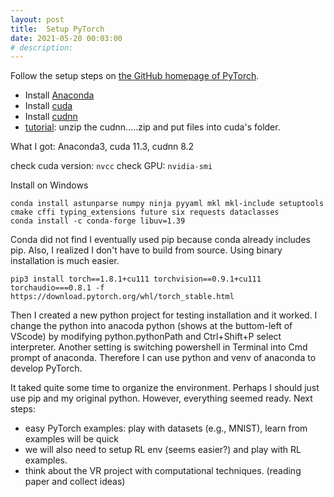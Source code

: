```yaml
---
layout: post
title:  Setup PyTorch
date: 2021-05-20 00:03:00
# description: 
---
```


Follow the setup steps on [the GitHub homepage of PyTorch](https://github.com/pytorch/pytorch#installation).

- Install [Anaconda](https://www.anaconda.com/products/individual#download-section)
- Install [cuda](https://developer.nvidia.com/cuda-downloads)
- Install [cudnn](https://developer.nvidia.com/cudnn)
- [tutorial](https://docs.nvidia.com/deeplearning/cudnn/install-guide/index.html): unzip the cudnn.....zip and put files into cuda's folder.

What I got: Anaconda3, cuda 11.3, cudnn 8.2

check cuda version: `nvcc`
check GPU: `nvidia-smi`

Install on Windows

```{shell}
conda install astunparse numpy ninja pyyaml mkl mkl-include setuptools cmake cffi typing_extensions future six requests dataclasses
conda install -c conda-forge libuv=1.39
```

Conda did not find  I eventually used pip because conda already includes pip. Also, I realized I don't have to build from source. Using binary installation is much easier.

```{shell}
pip3 install torch==1.8.1+cu111 torchvision==0.9.1+cu111 torchaudio===0.8.1 -f https://download.pytorch.org/whl/torch_stable.html
```

Then I created a new python project for testing installation and it worked. I change the python into anacoda python (shows at the buttom-left of VScode) by modifying python.pythonPath and Ctrl+Shift+P select interpreter. Another setting is switching powershell in Terminal into Cmd prompt of anaconda. Therefore I can use python and venv of anaconda to develop PyTorch.

It taked quite some time to organize the environment. Perhaps I should just use pip and my original python. However, everything seemed ready. Next steps:

- easy PyTorch examples: play with datasets (e.g., MNIST), learn from examples will be quick
- we will also need to setup RL env (seems easier?) and play with RL examples.
- think about the VR project with computational techniques. (reading paper and collect ideas)
